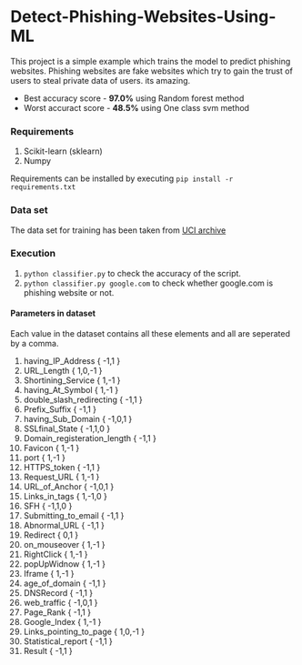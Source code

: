 # Detect-Phishing-Websites-Using-ML

This project is a simple example which trains the model to predict phishing websites. Phishing websites are fake websites which try to gain the trust of users to steal private data of users. its amazing.
* Best accuracy score - **97.0%** using Random forest method
* Worst accuract score - **48.5%** using One class svm method

### Requirements
1. Scikit-learn (sklearn)
2. Numpy

Requirements can be installed by executing `pip install -r requirements.txt`

### Data set 
The data set for training has been taken from [UCI archive](https://archive.ics.uci.edu/ml/machine-learning-databases/00327/Training%20Dataset.arff)

### Execution
1. `python classifier.py` to check the accuracy of the script.
2. `python classifier.py google.com` to check whether google.com is phishing website or not.

#### Parameters in dataset
Each value in the dataset contains all these elements and all are seperated by a comma.
1. having_IP_Address  { -1,1 }
2. URL_Length   { 1,0,-1 }
3. Shortining_Service { 1,-1 }
4. having_At_Symbol   { 1,-1 }
5. double_slash_redirecting { -1,1 }
6. Prefix_Suffix  { -1,1 }
7. having_Sub_Domain  { -1,0,1 }
8. SSLfinal_State  { -1,1,0 }
9. Domain_registeration_length { -1,1 }
10. Favicon { 1,-1 }
11. port { 1,-1 }
12. HTTPS_token { -1,1 }
13. Request_URL  { 1,-1 }
14. URL_of_Anchor { -1,0,1 }
15. Links_in_tags { 1,-1,0 }
16. SFH  { -1,1,0 }
17. Submitting_to_email { -1,1 }
18. Abnormal_URL { -1,1 }
19. Redirect  { 0,1 }
20. on_mouseover  { 1,-1 }
21. RightClick  { 1,-1 }
22. popUpWidnow  { 1,-1 }
23. Iframe { 1,-1 }
24. age_of_domain  { -1,1 }
25. DNSRecord   { -1,1 }
26. web_traffic  { -1,0,1 }
27. Page_Rank { -1,1 }
28. Google_Index { 1,-1 }
29. Links_pointing_to_page { 1,0,-1 }
30. Statistical_report { -1,1 }
31. Result  { -1,1 }
